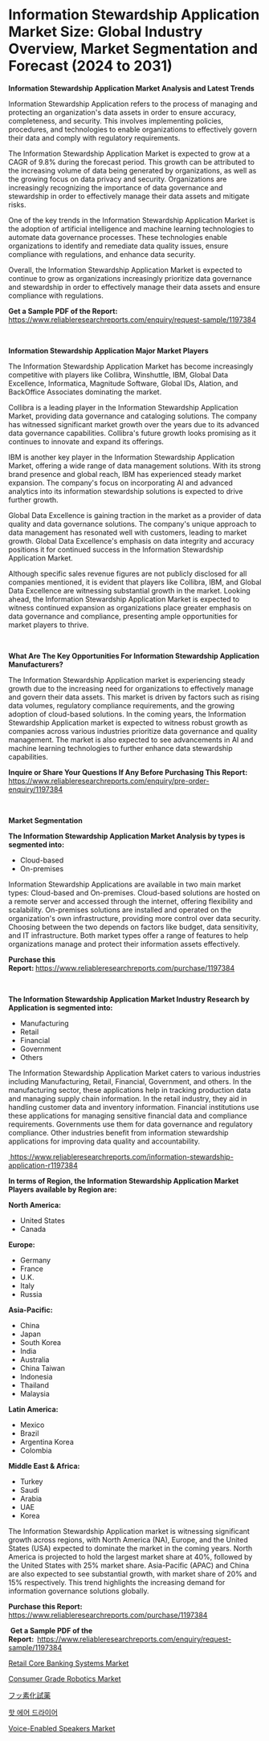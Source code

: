 <p><h1>Information Stewardship Application Market Size: Global Industry Overview, Market Segmentation and Forecast (2024 to 2031)</h1></p><p><strong>Information Stewardship Application Market Analysis and Latest Trends</strong></p>
<p><p>Information Stewardship Application refers to the process of managing and protecting an organization's data assets in order to ensure accuracy, completeness, and security. This involves implementing policies, procedures, and technologies to enable organizations to effectively govern their data and comply with regulatory requirements.</p><p>The Information Stewardship Application Market is expected to grow at a CAGR of 9.8% during the forecast period. This growth can be attributed to the increasing volume of data being generated by organizations, as well as the growing focus on data privacy and security. Organizations are increasingly recognizing the importance of data governance and stewardship in order to effectively manage their data assets and mitigate risks.</p><p>One of the key trends in the Information Stewardship Application Market is the adoption of artificial intelligence and machine learning technologies to automate data governance processes. These technologies enable organizations to identify and remediate data quality issues, ensure compliance with regulations, and enhance data security.</p><p>Overall, the Information Stewardship Application Market is expected to continue to grow as organizations increasingly prioritize data governance and stewardship in order to effectively manage their data assets and ensure compliance with regulations.</p></p>
<p><strong>Get a Sample PDF of the Report:&nbsp;</strong> <a href="https://www.reliableresearchreports.com/enquiry/request-sample/1197384">https://www.reliableresearchreports.com/enquiry/request-sample/1197384</a></p>
<p>&nbsp;</p>
<p><strong>Information Stewardship Application Major Market Players</strong></p>
<p><p>The Information Stewardship Application Market has become increasingly competitive with players like Collibra, Winshuttle, IBM, Global Data Excellence, Informatica, Magnitude Software, Global IDs, Alation, and BackOffice Associates dominating the market. </p><p>Collibra is a leading player in the Information Stewardship Application Market, providing data governance and cataloging solutions. The company has witnessed significant market growth over the years due to its advanced data governance capabilities. Collibra's future growth looks promising as it continues to innovate and expand its offerings.</p><p>IBM is another key player in the Information Stewardship Application Market, offering a wide range of data management solutions. With its strong brand presence and global reach, IBM has experienced steady market expansion. The company's focus on incorporating AI and advanced analytics into its information stewardship solutions is expected to drive further growth.</p><p>Global Data Excellence is gaining traction in the market as a provider of data quality and data governance solutions. The company's unique approach to data management has resonated well with customers, leading to market growth. Global Data Excellence's emphasis on data integrity and accuracy positions it for continued success in the Information Stewardship Application Market.</p><p>Although specific sales revenue figures are not publicly disclosed for all companies mentioned, it is evident that players like Collibra, IBM, and Global Data Excellence are witnessing substantial growth in the market. Looking ahead, the Information Stewardship Application Market is expected to witness continued expansion as organizations place greater emphasis on data governance and compliance, presenting ample opportunities for market players to thrive.</p></p>
<p>&nbsp;</p>
<p><strong>What Are The Key Opportunities For Information Stewardship Application Manufacturers?</strong></p>
<p><p>The Information Stewardship Application market is experiencing steady growth due to the increasing need for organizations to effectively manage and govern their data assets. This market is driven by factors such as rising data volumes, regulatory compliance requirements, and the growing adoption of cloud-based solutions. In the coming years, the Information Stewardship Application market is expected to witness robust growth as companies across various industries prioritize data governance and quality management. The market is also expected to see advancements in AI and machine learning technologies to further enhance data stewardship capabilities.</p></p>
<p><strong>Inquire or Share Your Questions If Any Before Purchasing This Report:</strong> <a href="https://www.reliableresearchreports.com/enquiry/pre-order-enquiry/1197384">https://www.reliableresearchreports.com/enquiry/pre-order-enquiry/1197384</a></p>
<p>&nbsp;</p>
<p><strong>Market Segmentation</strong></p>
<p><strong>The Information Stewardship Application Market Analysis by types is segmented into:</strong></p>
<p><ul><li>Cloud-based</li><li>On-premises</li></ul></p>
<p><p>Information Stewardship Applications are available in two main market types: Cloud-based and On-premises. Cloud-based solutions are hosted on a remote server and accessed through the internet, offering flexibility and scalability. On-premises solutions are installed and operated on the organization's own infrastructure, providing more control over data security. Choosing between the two depends on factors like budget, data sensitivity, and IT infrastructure. Both market types offer a range of features to help organizations manage and protect their information assets effectively.</p></p>
<p><strong>Purchase this Report:&nbsp;</strong><a href="https://www.reliableresearchreports.com/purchase/1197384">https://www.reliableresearchreports.com/purchase/1197384</a></p>
<p>&nbsp;</p>
<p><strong>The Information Stewardship Application Market Industry Research by Application is segmented into:</strong></p>
<p><ul><li>Manufacturing</li><li>Retail</li><li>Financial</li><li>Government</li><li>Others</li></ul></p>
<p><p>The Information Stewardship Application Market caters to various industries including Manufacturing, Retail, Financial, Government, and others. In the manufacturing sector, these applications help in tracking production data and managing supply chain information. In the retail industry, they aid in handling customer data and inventory information. Financial institutions use these applications for managing sensitive financial data and compliance requirements. Governments use them for data governance and regulatory compliance. Other industries benefit from information stewardship applications for improving data quality and accountability.</p></p>
<p><a href="https://www.reliableresearchreports.com/information-stewardship-application-r1197384">&nbsp;https://www.reliableresearchreports.com/information-stewardship-application-r1197384</a></p>
<p><strong>In terms of Region, the Information Stewardship Application Market Players available by Region are:</strong></p>
<p>
    <p> <strong> North America: </strong>
        <ul>
            <li>United States</li>
            <li>Canada</li>
        </ul>
        </p> 
    <p> <strong> Europe: </strong>
        <ul>
            <li>Germany</li>
            <li>France</li>
            <li>U.K.</li>
            <li>Italy</li>
            <li>Russia</li>
        </ul>
        </p> 
    <p> <strong> Asia-Pacific: </strong>
        <ul>
            <li>China</li>
            <li>Japan</li>
            <li>South Korea</li>
            <li>India</li>
            <li>Australia</li>
            <li>China Taiwan</li>
            <li>Indonesia</li>
            <li>Thailand</li>
            <li>Malaysia</li>
        </ul>
        </p> 
    <p> <strong> Latin America: </strong>
        <ul>
            <li>Mexico</li>
            <li>Brazil</li>
            <li>Argentina Korea</li>
            <li>Colombia</li>
        </ul>
        </p> 
    <p> <strong> Middle East & Africa: </strong>
        <ul>
            <li>Turkey</li>
            <li>Saudi</li>
            <li>Arabia</li>
            <li>UAE</li>
            <li>Korea</li>
        </ul>
    </p>
    </p>
<p><p>The Information Stewardship Application market is witnessing significant growth across regions, with North America (NA), Europe, and the United States (USA) expected to dominate the market in the coming years. North America is projected to hold the largest market share at 40%, followed by the United States with 25% market share. Asia-Pacific (APAC) and China are also expected to see substantial growth, with market share of 20% and 15% respectively. This trend highlights the increasing demand for information governance solutions globally.</p></p>
<p><strong>Purchase this Report: </strong><a href="https://www.reliableresearchreports.com/purchase/1197384">https://www.reliableresearchreports.com/purchase/1197384</a></p>
<p>&nbsp;<strong>Get a Sample PDF of the Report:&nbsp;&nbsp;</strong><a href="https://www.reliableresearchreports.com/enquiry/request-sample/1197384">https://www.reliableresearchreports.com/enquiry/request-sample/1197384</a></p>
<p><strong></strong></p>
<p><p><a href="https://github.com/SashaBeier2023/Market-Research-Report-List-1/blob/main/retail-core-banking-systems-market.md">Retail Core Banking Systems Market</a></p><p><a href="https://www.linkedin.com/pulse/consumer-grade-robotics-market-size-reveals-best-marketing-m2xmc?trackingId=EJBWZCGKKfrIJWzYCg97JQ%3D%3D">Consumer Grade Robotics Market</a></p><p><a href="https://medium.com/@jarredmertz53/%E3%83%95%E3%83%83%E7%B4%A0%E5%8C%96%E8%A9%A6%E8%96%AC%E3%81%AE%E5%B8%82%E5%A0%B4%E3%82%B7%E3%82%A7%E3%82%A2%E3%81%AE%E9%80%B2%E5%8C%96%E3%81%A8%E5%B8%82%E5%A0%B4%E6%88%90%E9%95%B7%E3%83%88%E3%83%AC%E3%83%B3%E3%83%892024%E5%B9%B4%E3%81%8B%E3%82%892031%E5%B9%B4%E3%81%BE%E3%81%A7-a6a03f0dee14">フッ素化試薬</a></p><p><a href="https://medium.com/@dellkoepp03/%EC%97%B4%EA%B8%B0-%EA%B1%B4%EC%A1%B0%EA%B8%B0-%EC%8B%9C%EC%9E%A5-%EA%B7%9C%EB%AA%A8%EB%8A%94-%EA%B8%80%EB%A1%9C%EB%B2%8C-%EC%82%B0%EC%97%85%EC%97%90%EC%84%9C-%EC%B5%9C%EA%B3%A0%EC%9D%98-%EB%A7%88%EC%BC%80%ED%8C%85-%EC%B1%84%EB%84%90%EC%9D%84-%EB%82%98%ED%83%80%EB%83%85%EB%8B%88%EB%8B%A4-b000e3f2f5ad">핫 에어 드라이어</a></p><p><a href="https://www.linkedin.com/pulse/voice-enabled-speakersnbspmarket-focuses-market-share-size-jnlwc?trackingId=atl76kmZqehfFtFC1TEzDw%3D%3D">Voice-Enabled Speakers Market</a></p></p>